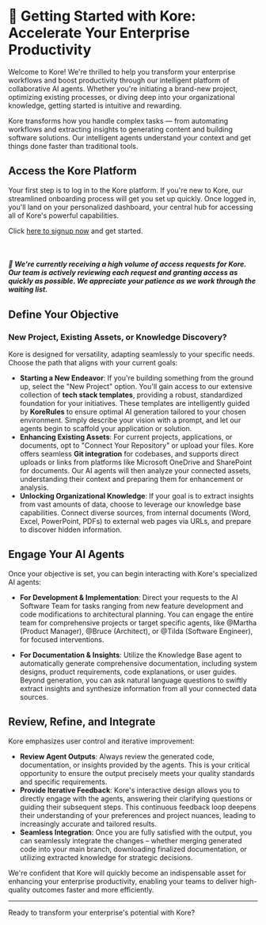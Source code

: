 # 🚀 Getting Started with Kore: Accelerate Your Enterprise Productivity

Welcome to Kore! We're thrilled to help you transform your enterprise workflows and boost productivity through our intelligent platform of collaborative AI agents. Whether you're initiating a brand-new project, optimizing existing processes, or diving deep into your organizational knowledge, getting started is intuitive and rewarding.

Kore transforms how you handle complex tasks — from automating workflows and extracting insights to generating content and building software solutions. Our intelligent agents understand your context and get things done faster than traditional tools.

## **Access the Kore Platform**
Your first step is to log in to the Kore platform. If you're new to Kore, our streamlined onboarding process will get you set up quickly. Once logged in, you'll land on your personalized dashboard, your central hub for accessing all of Kore's powerful capabilities.

Click [here to signup now](https://kore-ai.brightenconsulting.com/) and get started.

<br>

##### 🔔 We're currently receiving a high volume of access requests for Kore. Our team is actively reviewing each request and granting access as quickly as possible. We appreciate your patience as we work through the waiting list.

## **Define Your Objective**
### New Project, Existing Assets, or Knowledge Discovery?
Kore is designed for versatility, adapting seamlessly to your specific needs. Choose the path that aligns with your current goals:

- **Starting a New Endeavor**: If you're building something from the ground up, select the "New Project" option. You'll gain access to our extensive collection of **tech stack templates**, providing a robust, standardized foundation for your initiatives. These templates are intelligently guided by **KoreRules** to ensure optimal AI generation tailored to your chosen environment. Simply describe your vision with a prompt, and let our agents begin to scaffold your application or solution.
- **Enhancing Existing Assets**: For current projects, applications, or documents, opt to "Connect Your Repository" or upload your files. Kore offers seamless **Git integration** for codebases, and supports direct uploads or links from platforms like Microsoft OneDrive and SharePoint for documents. Our AI agents will then analyze your connected assets, understanding their context and preparing them for enhancement or analysis.
- **Unlocking Organizational Knowledge**: If your goal is to extract insights from vast amounts of data, choose to leverage our knowledge base capabilities. Connect diverse sources, from internal documents (Word, Excel, PowerPoint, PDFs) to external web pages via URLs, and prepare to discover hidden information.

## **Engage Your AI Agents**
Once your objective is set, you can begin interacting with Kore's specialized AI agents:

- **For Development & Implementation**: Direct your requests to the AI Software Team for tasks ranging from new feature development and code modifications to architectural planning. You can engage the entire team for comprehensive projects or target specific agents, like @Martha (Product Manager), @Bruce (Architect), or @Tilda (Software Engineer), for focused interventions.

- **For Documentation & Insights**: Utilize the Knowledge Base agent to automatically generate comprehensive documentation, including system designs, product requirements, code explanations, or user guides. Beyond generation, you can ask natural language questions to swiftly extract insights and synthesize information from all your connected data sources.

## **Review, Refine, and Integrate**
Kore emphasizes user control and iterative improvement:

- **Review Agent Outputs**: Always review the generated code, documentation, or insights provided by the agents. This is your critical opportunity to ensure the output precisely meets your quality standards and specific requirements.
- **Provide Iterative Feedback**: Kore's interactive design allows you to directly engage with the agents, answering their clarifying questions or guiding their subsequent steps. This continuous feedback loop deepens their understanding of your preferences and project nuances, leading to increasingly accurate and tailored results.
- **Seamless Integration**: Once you are fully satisfied with the output, you can seamlessly integrate the changes – whether merging generated code into your main branch, downloading finalized documentation, or utilizing extracted knowledge for strategic decisions.

We're confident that Kore will quickly become an indispensable asset for enhancing your enterprise productivity, enabling your teams to deliver high-quality outcomes faster and more efficiently.

--- 
Ready to transform your enterprise's potential with Kore?
